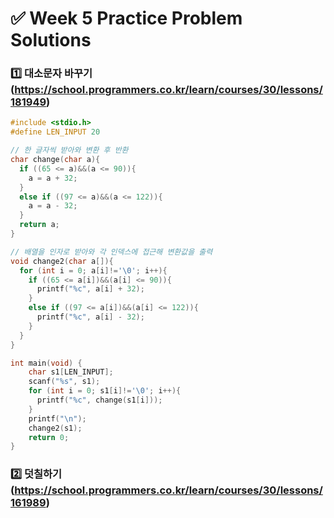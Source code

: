 # ✅ Week 5 Practice Problem Solutions


### 1️⃣ 대소문자 바꾸기 (https://school.programmers.co.kr/learn/courses/30/lessons/181949)
```c
#include <stdio.h>
#define LEN_INPUT 20

// 한 글자씩 받아와 변환 후 반환
char change(char a){
  if ((65 <= a)&&(a <= 90)){
    a = a + 32;
  }
  else if ((97 <= a)&&(a <= 122)){
    a = a - 32;
  }
  return a;
}

// 배열을 인자로 받아와 각 인덱스에 접근해 변환값을 출력
void change2(char a[]){
  for (int i = 0; a[i]!='\0'; i++){
    if ((65 <= a[i])&&(a[i] <= 90)){
      printf("%c", a[i] + 32);
    }
    else if ((97 <= a[i])&&(a[i] <= 122)){
      printf("%c", a[i] - 32);
    }
  }
}

int main(void) {
    char s1[LEN_INPUT];
    scanf("%s", s1);
    for (int i = 0; s1[i]!='\0'; i++){
      printf("%c", change(s1[i]));
    }
    printf("\n");
    change2(s1);
    return 0;
}
```



### 2️⃣ 덧칠하기 (https://school.programmers.co.kr/learn/courses/30/lessons/161989)
```c

```
